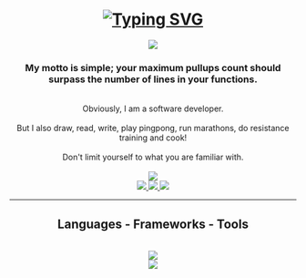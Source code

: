 

<h1 align = "center">
  <a href="https://git.io/typing-svg">
    <img src="https://readme-typing-svg.demolab.com?font=Fira+Code&size=40&pause=1000&color=34F70C&width=500&height=100&lines=Ladies+and+Gentlemen;Welcome+to+my+domain." alt="Typing SVG" /></a>
</h1>
<div align="center">
  <img align="center" src="https://media.tenor.com/iCqG_iT-h48AAAAM/bills-ugh.gif"/>
</div>


<h3 align="center">My motto is simple; your maximum pullups count should surpass the number of lines in your functions.</h3>


<br/>

<div align="center">
  Obviously, I am a software developer.
  <br/>
  <br/>
  But I also draw, read, write, play pingpong, run marathons, do resistance training and cook!
  <br/>
  <br/>
  Don't limit yourself to what you are familiar with.
  <br/>
</div>
<br/>
<div align="center"><img align="center" src="https://media.tenor.com/FwEs7R7IHasAAAAM/cat-exercise.gif"/></div>
<div align= "center">
  <a href="https://www.linkedin.com/in/halim-njeim-535878216/" target = "_blank">
    <img src="https://img.shields.io/badge/LinkedIn-0077B5?style=for-the-badge&logo=linkedin&logoColor=white" target = "_blank"/>
    </a>
  <a href="https://www.facebook.com/profile.php?id=100076426295199">
    <img src="https://img.shields.io/badge/Facebook-1877F2?style=for-the-badge&logo=facebook&logoColor=white" />
  </a>
  <a href="https://leetcode.com/u/captainslash/">
    <img src="https://img.shields.io/badge/-LeetCode-FFA116?style=for-the-badge&logo=LeetCode&logoColor=black"/>
  </a>
</div>
<hr/>
<h2 align="center"> Languages - Frameworks - Tools </h2>
<br/>
<div align="center">
  <a href="https://skillicons.dev">
    <img src="https://skillicons.dev/icons?i=python,js"/>
    <br/>
    <img src="https://skillicons.dev/icons?i=css,html,bootstrap"/>
  </a>
</div>
